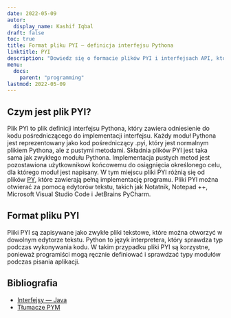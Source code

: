 ```yaml
---
date: 2022-05-09
autor:
  display_name: Kashif Iqbal
draft: false
toc: true
title: Format pliku PYI — definicja interfejsu Pythona
linktitle: PYI
description: "Dowiedz się o formacie plików PYI i interfejsach API, które mogą tworzyć i otwierać pliki PYI."
menu:
  docs:
    parent: "programming"
lastmod: 2022-05-09
---
```


## Czym jest plik PYI?

Plik PYI to plik definicji interfejsu Pythona, który zawiera odniesienie do kodu pośredniczącego do implementacji interfejsu. Każdy moduł Pythona jest reprezentowany jako kod pośredniczący .pyi, który jest normalnym plikiem Pythona, ale z pustymi metodami. Składnia plików PYI jest taka sama jak zwykłego modułu Pythona. Implementacja pustych metod jest pozostawiona użytkownikowi końcowemu do osiągnięcia określonego celu, dla którego moduł jest napisany. W tym miejscu pliki PYI różnią się od plików [PY](/pl/programming/py/), które zawierają pełną implementację programu. Pliki PYI można otwierać za pomocą edytorów tekstu, takich jak Notatnik, Notepad ++, Microsoft Visual Studio Code i JetBrains PyCharm.

## Format pliku PYI

Pliki PYI są zapisywane jako zwykłe pliki tekstowe, które można otworzyć w dowolnym edytorze tekstu. Python to język interpretera, który sprawdza typ podczas wykonywania kodu. W takim przypadku pliki PYI są korzystne, ponieważ programiści mogą ręcznie definiować i sprawdzać typy modułów podczas pisania aplikacji.

## Bibliografia ##

* [Interfejsy — Java](https://en.wikipedia.org/wiki/Interface_(Java))
* [Tłumacze PYM](https://github.com/interpreters/pym)

